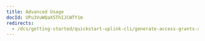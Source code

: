 ```yaml
---
title: Advanced Usage
docId: UPu3VuWQaX5ThIJCWTY1m
redirects:
  - /dcs/getting-started/quickstart-uplink-cli/generate-access-grants-and-tokens
---
```


[](docId:1IGea-b63x-CCtRsLj9WX)&#x20;

[](docId:OXSINcFRuVMBacPvswwNU)&#x20;
